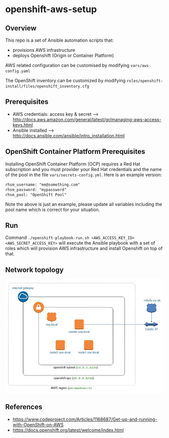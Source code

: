 # openshift-aws-setup

## Overview

This repo is a set of Ansible automation scripts that:
 - provisions AWS infrastructure
 - deploys Openshift (Origin or Container Platform)

AWS related configuration can be customised by modifying ```vars/aws-config.yaml```

The OpenShift inventory can be customized by modifying ```roles/openshift-install/files/openshift_inventory.cfg```

## Prerequisites

 - AWS credentials: access key & secret --> http://docs.aws.amazon.com/general/latest/gr/managing-aws-access-keys.html
 - Ansible installed --> http://docs.ansible.com/ansible/intro_installation.html

## OpenShift Container Platform Prerequisites

Installing OpenShift Container Platform (OCP) requires a Red Hat subscription and you must provider your Red Hat credentials
and the name of the pool in the file ```vars/secrets-config.yml```. Here is an example version:

```
rhsm_username: "me@something.com"
rhsm_password: "mypassword"
rhsm_pool: "OpenShift Pool"
```

Note the above is just an example, please update all variables including the pool name which is correct for your situation.

## Run

Command ```./openshift-playbook-run.sh <AWS_ACCESS_KEY_ID> <AWS_SECRET_ACCESS_KEY>``` will execute the Ansible playbook
with a set of roles which will provision AWS infrastructure and install Openshift on top of that.

## Network topology

![Network Diagram](./docs/network-topology-openshift.jpg)

## References

 - https://www.codeproject.com/Articles/1168687/Get-up-and-running-with-OpenShift-on-AWS
 - https://docs.openshift.org/latest/welcome/index.html
 